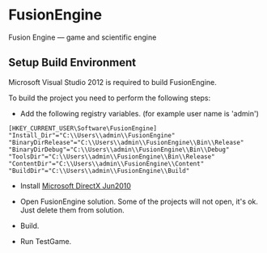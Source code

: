 # FusionEngine
Fusion Engine — game and scientific engine

## Setup Build Environment
Microsoft Visual Studio 2012 is required to build FusionEngine.

To build the project you need to perform the following steps:

- Add the following registry variables.  (for example user name is 'admin')
```
[HKEY_CURRENT_USER\Software\FusionEngine]
"Install_Dir"="C:\\Users\\admin\\FusionEngine"
"BinaryDirRelease"="C:\\Users\\admin\\FusionEngine\\Bin\\Release"
"BinaryDirDebug"="C:\\Users\\admin\\FusionEngine\\Bin\\Debug"
"ToolsDir"="C:\\Users\\admin\\FusionEngine\\Bin\\Release"
"ContentDir"="C:\\Users\\admin\\FusionEngine\\Content"
"BuildDir"="C:\\Users\\admin\\FusionEngine\\Build"
```

- Install [Microsoft DirectX Jun2010](https://download.microsoft.com/download/8/4/A/84A35BF1-DAFE-4AE8-82AF-AD2AE20B6B14/directx_Jun2010_redist.exe)
 
- Open FusionEngine solution. Some of the projects will not open, it's ok. Just delete them from solution.

- Build.

- Run TestGame.

